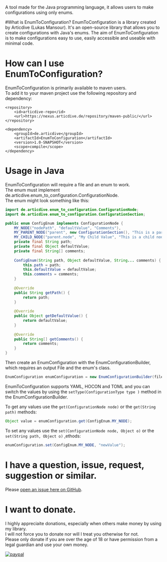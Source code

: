 
A tool made for the Java programming language, it allows users to make configurations using only enums.   

#What is EnumToConfiguration?
EnumToConfiguration is a library created by Articdive (Lukas Mansour).
It's an open-source library that allows you to create configurations with Java's enums.
The aim of EnumToConfiguration is to make configurations easy to use, easily accessible and useable with minimal code.

# How can I use EnumToConfiguration?
EnumToConfiguration is primarily available to maven users.  
To add it to your maven project use the following repository and dependency:
```
<repository>
    <id>articdive-repo</id>
    <url>https://nexus.articdive.de/repository/maven-public/</url>
</repository>
    
<dependency>
    <groupId>de.articdive</groupId>
    <artifactId>EnumToConfiguration</artifactId>
    <version>1.0-SNAPSHOT</version>
    <scope>compile</scope>
</dependency>
```
# Usage in Java
EnumToConfiguration will require a file and an enum to work.  
The enum must implement de.articdive.enum_to_configuration.ConfigurationNode.  
The enum might look something like this:
```java
import de.articdive.enum_to_configuration.ConfigurationNode;
import de.articdive.enum_to_configuration.ConfigurationSection;

public enum ConfigEnum implements ConfigurationNode {
    MY_NODE("nodePath", "defaultValue", "Comments"),
    MY_PARENT_NODE("parent", new ConfigurationSection(), "This is a parent Node"),
    MY_CHILD_NODE("parent.node", "My Child Value", "This is a child node");
    private final String path;
    private final Object defaultValue;
    private final String[] comments;
    
    ConfigEnum(String path, Object defaultValue, String... comments) {
        this.path = path;
        this.defaultValue = defaultValue;
        this.comments = comments;
    }
    
    @Override
    public String getPath() {
        return path;
    }
    
    @Override
    public Object getDefaultValue() {
        return defaultValue;
    }
    
    @Override
    public String[] getComments() {
        return comments;
    }
}
```

Then create an EnumConfiguration with the EnumConfigurationBuilder, which requires an output File and the enum's class.
```java
EnumConfiguration enumConfiguration = new EnumConfigurationBuilder(file, ConfigEnum.class).build;
```

EnumToConfiguration supports YAML, HOCON and TOML and you can switch the values by using the
```setType(ConfigurationType type )``` method in the EnumConfigurationBuilder.

To get any values use the ```get(ConfigurationNode node)``` or the ```get(String path)``` methods:
```java
Object value = enumConfiguration.get(ConfigEnum.MY_NODE);
```

To set any values use the ```set(ConfigurationNode node, Object o)``` or the ```set(String path, Object o)``` ,ethods:
```java
enumConfiguration.set(ConfigEnum.MY_NODE, "newValue");
```

# I have a question, issue, request, suggestion or similar.
Please [open an issue here on GitHub](https://github.com/Articdive/EnumToConfiguration/issues/new).

# I want to donate.
I highly appreciaite donations, especially when others make money by using my library.  
I will not force you to donate nor will I treat you otherwise for not.  
Please only donate if you are over the age of 18 or have permission from a legal guardian and use your own money.  

[![paypal](https://www.paypalobjects.com/en_US/i/btn/btn_donateCC_LG.gif)](https://www.paypal.com/cgi-bin/webscr?cmd=_s-xclick&hosted_button_id=2GDHSJK2FDDF6)